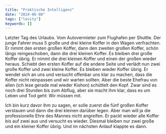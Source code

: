 ```yaml
---
title: "Praktische Intelligenz"
date: "2024-06-08"
tags: ["levity"]
keywords: []
---
```

Letzter Tag des Urlaubs. Vom Autovermieter zum Flughafen per Shuttle. Der junge Fahrer muss 5 große und drei kleine Koffer in den Wagen verfrachten. Er nimmt den ersten großen Koffer, dann den zweiten großen Koffer, schön längs reingeschoben, dann die drei kleinen Koffer. Es bleiben drei große Koffer übrig. Er nimmt die drei kleinen Koffer und einen der großen wieder heraus. Schiebt den ersten Koffer auf die andere Seite und verlädt nun zwei große Koffer und zwei kleine Koffer. Es bleiben wieder Koffer übrig. Er wendet sich an uns und versucht offenbar uns klar zu machen, dass die Koffer nicht reinpassen und wir warten sollten. Aber die beste Ehefrau von allen (ich lese gerade mal wieder Kishon) schüttelt den Kopf. Zwar sind es noch drei Stunden bis zum Abflug, aber sie macht ihm klar, dass es um Leben und Tod geht: Wir müssen mit.

Ich bin kurz davor ihm zu sagen, er solle zuerst die fünf großen Koffer verstauen und dann die drei kleinen darüber legen. Aber man will ja die professionelle Ehre des Mannes nicht angreifen. Er packt wieder alle Koffer bis auf zwei aus und versucht es wieder. Diesmal bleiben nur zwei große und ein kleiner Koffer übrig. Und im nächsten Anlauf klappte es dann.